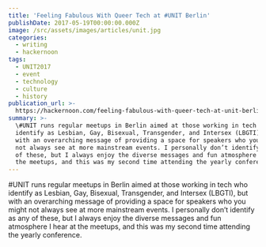 ```yaml
---
title: 'Feeling Fabulous With Queer Tech at #UNIT Berlin'
publishDate: 2017-05-19T00:00:00.000Z
image: /src/assets/images/articles/unit.jpg
categories:
  - writing
  - hackernoon
tags:
  - UNIT2017
  - event
  - technology
  - culture
  - history
publication_url: >-
  https://hackernoon.com/feeling-fabulous-with-queer-tech-at-unit-berlin-8b60b09800e0
summary: >-
  \#UNIT runs regular meetups in Berlin aimed at those working in tech who
  identify as Lesbian, Gay, Bisexual, Transgender, and Intersex (LBGTI), but
  with an overarching message of providing a space for speakers who you might
  not always see at more mainstream events. I personally don’t identify as any
  of these, but I always enjoy the diverse messages and fun atmosphere I hear at
  the meetups, and this was my second time attending the yearly conference.
---
```


\#UNIT runs regular meetups in Berlin aimed at those working in tech who identify as Lesbian, Gay, Bisexual, Transgender, and Intersex (LBGTI), but with an overarching message of providing a space for speakers who you might not always see at more mainstream events. I personally don’t identify as any of these, but I always enjoy the diverse messages and fun atmosphere I hear at the meetups, and this was my second time attending the yearly conference.
